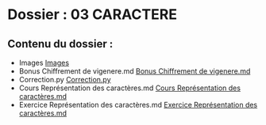 # Dossier : 03 CARACTERE
 
 ## Contenu du dossier : 
- Images [Images](./Images)
- Bonus Chiffrement de vigenere.md [Bonus Chiffrement de vigenere.md](./Bonus_Chiffrement_de_vigenere.md)
- Correction.py [Correction.py](./Correction.py)
- Cours Représentation des caractères.md [Cours Représentation des caractères.md](./Cours_Représentation_des_caractères.md)
- Exercice  Représentation des caractères.md [Exercice  Représentation des caractères.md](./Exercice__Représentation_des_caractères.md)
